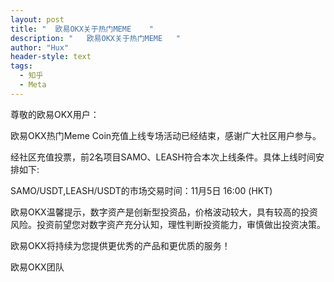 ```yaml
---
layout: post
title: "  欧易OKX关于热门MEME    "
description: "   欧易OKX关于热门MEME   "
author: "Hux"
header-style: text
tags:
  - 知乎
  - Meta
---
```

尊敬的欧易OKX用户：

欧易OKX热门Meme Coin充值上线专场活动已经结束，感谢广大社区用户参与。

经社区充值投票，前2名项目SAMO、LEASH符合本次上线条件。具体上线时间安排如下:

SAMO/USDT,LEASH/USDT的市场交易时间：11月5日 16:00 (HKT)

欧易OKX温馨提示，数字资产是创新型投资品，价格波动较大，具有较高的投资风险。投资前望您对数字资产充分认知，理性判断投资能力，审慎做出投资决策。

欧易OKX将持续为您提供更优秀的产品和更优质的服务！

欧易OKX团队
